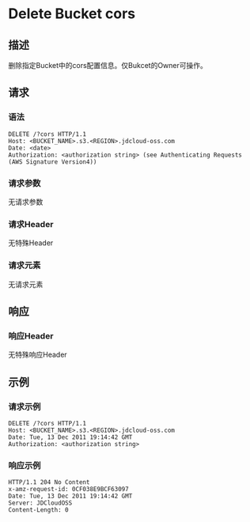 # Delete Bucket cors

## 描述
删除指定Bucket中的cors配置信息。仅Bukcet的Owner可操作。

## 请求
### 语法
```HTTP
DELETE /?cors HTTP/1.1
Host: <BUCKET_NAME>.s3.<REGION>.jdcloud-oss.com
Date: <date>
Authorization: <authorization string> (see Authenticating Requests (AWS Signature Version4))
```

### 请求参数
无请求参数

### 请求Header
无特殊Header
### 请求元素
无请求元素

## 响应
### 响应Header
无特殊响应Header

## 示例
### 请求示例
```HTTP
DELETE /?cors HTTP/1.1
Host: <BUCKET_NAME>.s3.<REGION>.jdcloud-oss.com
Date: Tue, 13 Dec 2011 19:14:42 GMT
Authorization: <authorization string>
```

### 响应示例
```HTTP
HTTP/1.1 204 No Content
x-amz-request-id: 0CF038E9BCF63097
Date: Tue, 13 Dec 2011 19:14:42 GMT
Server: JDCloudOSS
Content-Length: 0
```
